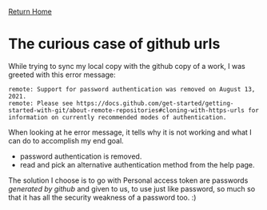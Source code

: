 [Return Home]()
# The curious case of github urls
While trying to sync my local copy with the github copy of a work, I was greeted with this
error message: 
```
remote: Support for password authentication was removed on August 13, 2021.
remote: Please see https://docs.github.com/get-started/getting-started-with-git/about-remote-repositories#cloning-with-https-urls for information on currently recommended modes of authentication.
```
When looking at he error message, it tells why it is not working and what I can do to accomplish my end goal.
* password authentication is removed.
* read and pick an alternative authentication method from the help page.

The solution I choose is to go with
Personal access token are passwords *generated by github* and given to us, to use just like password, so much so that it has
all the security weakness of a password too. :)


